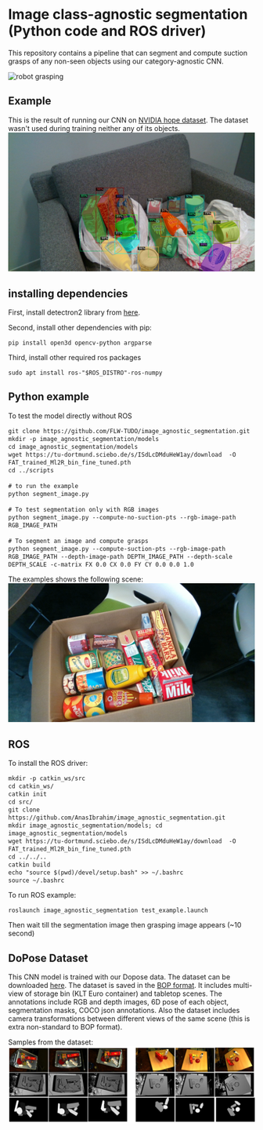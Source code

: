 # Image class-agnostic segmentation (Python code and ROS driver)
This repository contains a pipeline that can segment and compute suction grasps of any non-seen objects
using our category-agnostic CNN.

![robot grasping](images/grasping.gif)

## Example
This is the result of running our CNN on [NVIDIA hope dataset](https://github.com/swtyree/hope-dataset).
The dataset wasn't used during training neither any of its objects.
![results of our CNN on NVIDIA hope dataset](images/HOPE_dataset_example_segmented.png)

## installing dependencies
First, install detectron2 library from [here](https://detectron2.readthedocs.io/en/latest/tutorials/install.html).

Second, install other dependencies with pip:
```
pip install open3d opencv-python argparse
```

Third, install other required ros packages
```
sudo apt install ros-"$ROS_DISTRO"-ros-numpy
```
## Python example
To test the model directly without ROS
```
git clone https://github.com/FLW-TUDO/image_agnostic_segmentation.git
mkdir -p image_agnostic_segmentation/models
cd image_agnostic_segmentation/models
wget https://tu-dortmund.sciebo.de/s/ISdLcDMduHeW1ay/download  -O FAT_trained_Ml2R_bin_fine_tuned.pth
cd ../scripts

# to run the example
python segment_image.py

# To test segmentation only with RGB images
python segment_image.py --compute-no-suction-pts --rgb-image-path RGB_IMAGE_PATH

# To segment an image and compute grasps
python segment_image.py --compute-suction-pts --rgb-image-path RGB_IMAGE_PATH --depth-image-path DEPTH_IMAGE_PATH --depth-scale DEPTH_SCALE -c-matrix FX 0.0 CX 0.0 FY CY 0.0 0.0 1.0
```

The examples shows the following scene:
![grasp computation](images/grasp.gif)

## ROS
To install the ROS driver:
```
mkdir -p catkin_ws/src
cd catkin_ws/
catkin init
cd src/
git clone https://github.com/AnasIbrahim/image_agnostic_segmentation.git
mkdir image_agnostic_segmentation/models; cd image_agnostic_segmentation/models
wget https://tu-dortmund.sciebo.de/s/ISdLcDMduHeW1ay/download  -O FAT_trained_Ml2R_bin_fine_tuned.pth
cd ../../..
catkin build
echo "source $(pwd)/devel/setup.bash" >> ~/.bashrc
source ~/.bashrc
```
To run ROS example:
```
roslaunch image_agnostic_segmentation test_example.launch
```
Then wait till the segmentation image then grasping image appears (~10 second)


## DoPose Dataset
This CNN model is trained with our Dopose data.
The dataset can be downloaded [here](https://zenodo.org/record/6103779).
The dataset is saved in the [BOP format](https://github.com/thodan/bop_toolkit/blob/master/docs/bop_datasets_format.md).
It includes multi-view of storage bin (KLT Euro container) and tabletop scenes.
The annotations include RGB and depth images, 6D pose of each object, segmentation masks, COCO json annotations. Also the dataset includes camera transformations between different views of the same scene (this is extra non-standard to BOP format).

Samples from the dataset:
![DoPose dataset sample](images/dataset_sample.png)
